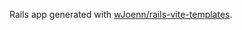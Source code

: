 Rails app generated with [wJoenn/rails-vite-templates](https://github.com/wJoenn/rails-vite-templates).
